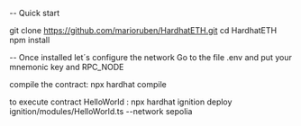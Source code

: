 -- Quick start

git clone https://github.com/marioruben/HardhatETH.git
cd HardhatETH
npm install

-- Once installed let´s configure the network
Go to the file .env and
put your mnemonic key and RPC_NODE

compile the contract:
npx hardhat compile

to execute contract HelloWorld :
npx hardhat ignition deploy ignition/modules/HelloWorld.ts --network sepolia
